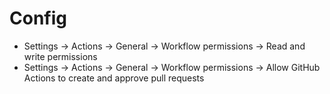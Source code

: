 # Config

- Settings -> Actions -> General -> Workflow permissions -> Read and write permissions
- Settings -> Actions -> General -> Workflow permissions ->
Allow GitHub Actions to create and approve pull requests
